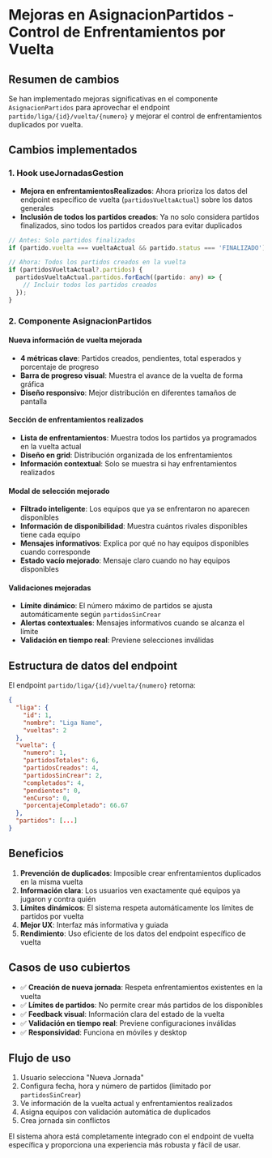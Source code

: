 # Mejoras en AsignacionPartidos - Control de Enfrentamientos por Vuelta

## Resumen de cambios

Se han implementado mejoras significativas en el componente `AsignacionPartidos` para aprovechar el endpoint `partido/liga/{id}/vuelta/{numero}` y mejorar el control de enfrentamientos duplicados por vuelta.

## Cambios implementados

### 1. Hook useJornadasGestion
- **Mejora en enfrentamientosRealizados**: Ahora prioriza los datos del endpoint específico de vuelta (`partidosVueltaActual`) sobre los datos generales
- **Inclusión de todos los partidos creados**: Ya no solo considera partidos finalizados, sino todos los partidos creados para evitar duplicados

```typescript
// Antes: Solo partidos finalizados
if (partido.vuelta === vueltaActual && partido.status === 'FINALIZADO')

// Ahora: Todos los partidos creados en la vuelta
if (partidosVueltaActual?.partidos) {
  partidosVueltaActual.partidos.forEach((partido: any) => {
    // Incluir todos los partidos creados
  });
}
```

### 2. Componente AsignacionPartidos

#### Nueva información de vuelta mejorada
- **4 métricas clave**: Partidos creados, pendientes, total esperados y porcentaje de progreso
- **Barra de progreso visual**: Muestra el avance de la vuelta de forma gráfica
- **Diseño responsivo**: Mejor distribución en diferentes tamaños de pantalla

#### Sección de enfrentamientos realizados
- **Lista de enfrentamientos**: Muestra todos los partidos ya programados en la vuelta actual
- **Diseño en grid**: Distribución organizada de los enfrentamientos
- **Información contextual**: Solo se muestra si hay enfrentamientos realizados

#### Modal de selección mejorado
- **Filtrado inteligente**: Los equipos que ya se enfrentaron no aparecen disponibles
- **Información de disponibilidad**: Muestra cuántos rivales disponibles tiene cada equipo
- **Mensajes informativos**: Explica por qué no hay equipos disponibles cuando corresponde
- **Estado vacío mejorado**: Mensaje claro cuando no hay equipos disponibles

#### Validaciones mejoradas
- **Límite dinámico**: El número máximo de partidos se ajusta automáticamente según `partidosSinCrear`
- **Alertas contextuales**: Mensajes informativos cuando se alcanza el límite
- **Validación en tiempo real**: Previene selecciones inválidas

## Estructura de datos del endpoint

El endpoint `partido/liga/{id}/vuelta/{numero}` retorna:

```json
{
  "liga": {
    "id": 1,
    "nombre": "Liga Name",
    "vueltas": 2
  },
  "vuelta": {
    "numero": 1,
    "partidosTotales": 6,
    "partidosCreados": 4,
    "partidosSinCrear": 2,
    "completados": 4,
    "pendientes": 0,
    "enCurso": 0,
    "porcentajeCompletado": 66.67
  },
  "partidos": [...]
}
```

## Beneficios

1. **Prevención de duplicados**: Imposible crear enfrentamientos duplicados en la misma vuelta
2. **Información clara**: Los usuarios ven exactamente qué equipos ya jugaron y contra quién
3. **Límites dinámicos**: El sistema respeta automáticamente los límites de partidos por vuelta
4. **Mejor UX**: Interfaz más informativa y guiada
5. **Rendimiento**: Uso eficiente de los datos del endpoint específico de vuelta

## Casos de uso cubiertos

- ✅ **Creación de nueva jornada**: Respeta enfrentamientos existentes en la vuelta
- ✅ **Límites de partidos**: No permite crear más partidos de los disponibles
- ✅ **Feedback visual**: Información clara del estado de la vuelta
- ✅ **Validación en tiempo real**: Previene configuraciones inválidas
- ✅ **Responsividad**: Funciona en móviles y desktop

## Flujo de uso

1. Usuario selecciona "Nueva Jornada"
2. Configura fecha, hora y número de partidos (limitado por `partidosSinCrear`)
3. Ve información de la vuelta actual y enfrentamientos realizados
4. Asigna equipos con validación automática de duplicados
5. Crea jornada sin conflictos

El sistema ahora está completamente integrado con el endpoint de vuelta específica y proporciona una experiencia más robusta y fácil de usar.
